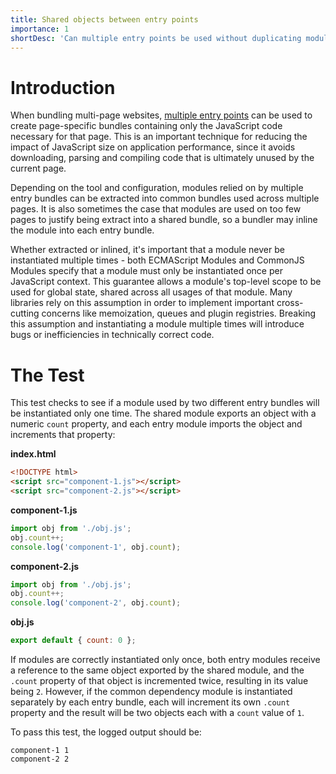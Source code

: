 ```yaml
---
title: Shared objects between entry points
importance: 1
shortDesc: 'Can multiple entry points be used without duplicating modules?'
---
```


# Introduction

When bundling multi-page websites, [multiple entry points] can be used to create page-specific bundles containing only the JavaScript code necessary for that page. This is an important technique for reducing the impact of JavaScript size on application performance, since it avoids downloading, parsing and compiling code that is ultimately unused by the current page.

Depending on the tool and configuration, modules relied on by multiple entry bundles can be extracted into common bundles used across multiple pages. It is also sometimes the case that modules are used on too few pages to justify being extract into a shared bundle, so a bundler may inline the module into each entry bundle.

Whether extracted or inlined, it's important that a module never be instantiated multiple times - both ECMAScript Modules and CommonJS Modules specify that a module must only be instantiated once per JavaScript context. This guarantee allows a module's top-level scope to be used for global state, shared across all usages of that module. Many libraries rely on this assumption in order to implement important cross-cutting concerns like memoization, queues and plugin registries. Breaking this assumption and instantiating a module multiple times will introduce bugs or inefficiencies in technically correct code.

# The Test

This test checks to see if a module used by two different entry bundles will be instantiated only one time. The shared module exports an object with a numeric `count` property, and each entry module imports the object and increments that property:

**index.html**

```html
<!DOCTYPE html>
<script src="component-1.js"></script>
<script src="component-2.js"></script>
```

**component-1.js**

```js
import obj from './obj.js';
obj.count++;
console.log('component-1', obj.count);
```

**component-2.js**

```js
import obj from './obj.js';
obj.count++;
console.log('component-2', obj.count);
```

**obj.js**

```js
export default { count: 0 };
```

If modules are correctly instantiated only once, both entry modules receive a reference to the same object exported by the shared module, and the `.count` property of that object is incremented twice, resulting in its value being `2`. However, if the common dependency module is instantiated separately by each entry bundle, each will increment its own `.count` property and the result will be two objects each with a `count` value of `1`.

To pass this test, the logged output should be:

```
component-1 1
component-2 2
```

[multiple entry points]: /code-splitting/multi-entry

